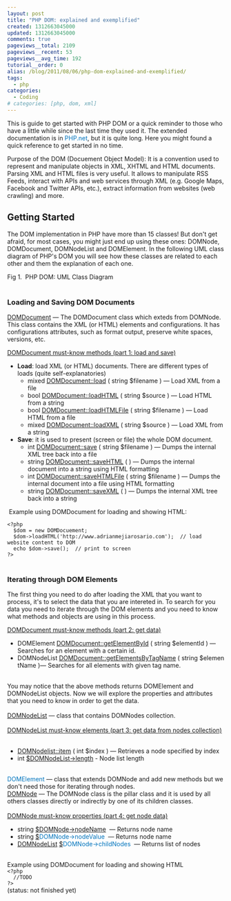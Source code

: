 ```yaml
---
layout: post
title: "PHP DOM: explained and exemplified"
created: 1312663045000
updated: 1312663045000
comments: true
pageviews__total: 2109
pageviews__recent: 53
pageviews__avg_time: 192
tutorial__order: 0
alias: /blog/2011/08/06/php-dom-explained-and-exemplified/
tags:
  - php
categories:
  - Coding
# categories: [php, dom, xml]
---
```

<p>This is guide to get started with PHP DOM or a quick reminder to those who have a little while since the last time they used it.&nbsp;The extended documentation is in&nbsp;<a href="http://www.php.net/manual/en/book.dom.php" onclick="window.open(this.href, '', 'resizable=no,status=no,location=no,toolbar=no,menubar=no,fullscreen=no,scrollbars=no,dependent=no'); return false;" style="margin-top: 0px; margin-right: 0px; margin-bottom: 0px; margin-left: 0px; padding-top: 0px; padding-right: 0px; padding-bottom: 0px; padding-left: 0px; border-top-width: 0px; border-right-width: 0px; border-bottom-width: 0px; border-left-width: 0px; border-style: initial; border-color: initial; vertical-align: baseline; color: rgb(0, 116, 189); text-decoration: none; ">PHP.net</a>, but it is quite long. Here you might found a quick reference to get started in no time.</p>
<!--More-->
<p>Purpose of the DOM (Docuement Object Model): It is a convention used to represent and manipulate objects in XML, XHTML and HTML documents. Parsing XML and HTML files is very useful. It allows to manipulate RSS Feeds, interact with APIs and web services through XML (e.g. Google Maps, Facebook and Twitter APIs, etc.), extract information from websites (web crawling) and more.&nbsp;</p>
<h2>Getting Started</h2>
<p>The DOM implementation in PHP have more than 15 classes! But don't get afraid, for most cases, you might just end up using these ones: DOMNode, DOMDocument, DOMNodeList and DOMElement. In the following UML class diagram of PHP's DOM&nbsp;you will see how these classes are related to each other and them the explanation of each one.</p>
<p>
<!-- <img alt="PHP DOM UML Class Diagram (lean)" src="http://www.adrianmejiarosario.com/sites/default/files/pictures/PHP_DOM__UML_%28lean%29_Class_Diagram.gif" style="width: 541px; height: 345px; "> -->
</p>
<div>Fig 1.&nbsp;&nbsp;PHP DOM: UML Class Diagram</div>
<div>&nbsp;</div>
<h3>Loading and Saving DOM Documents</h3>
<p><a href="http://www.php.net/manual/en/class.domdocument.php">DOMDocument</a>&nbsp;— The DOMDocument class which exteds from DOMNode. This class contains the XML (or HTML) elements and configurations. It has configurations attributes, such as format output, preserve white spaces, versions, etc.</p>
<p><u>DOMDocument must-know methods (part 1: load and save)</u></p>
<ul>
	<li><strong>Load</strong>: load XML (or HTML) documents. There are different types of loads (quite self-explanatories)
		<ul>
			<li>mixed&nbsp;<a href="http://us.php.net/manual/en/domdocument.load.php">DOMDocument::load</a>&nbsp;(&nbsp;string&nbsp;$filename&nbsp;)&nbsp;— Load XML from a file</li>
			<li>bool&nbsp;<a href="http://us.php.net/manual/en/domdocument.loadhtml.php">DOMDocument::loadHTML</a>&nbsp;(&nbsp;string&nbsp;$source&nbsp;)&nbsp;— Load HTML from a string</li>
			<li>bool&nbsp;<a href="http://us.php.net/manual/en/domdocument.loadhtmlfile.php">DOMDocument::loadHTMLFile</a>&nbsp;(&nbsp;string&nbsp;$filename&nbsp;)&nbsp;— Load HTML from a file</li>
			<li>mixed&nbsp;<a href="http://us.php.net/manual/en/domdocument.loadxml.php">DOMDocument::loadXML</a>&nbsp;(&nbsp;string&nbsp;$source&nbsp;)&nbsp;— Load XML from a string</li>
		</ul>
	</li>
	<li><strong>Save</strong>:&nbsp;it is used to present (screen or file) the whole DOM document.
		<ul>
			<li>int&nbsp;<a href="http://us.php.net/manual/en/domdocument.save.php">DOMDocument::save</a>&nbsp;(&nbsp;string&nbsp;$filename&nbsp;)&nbsp;— Dumps the internal XML tree back into a file</li>
			<li>string&nbsp;<a href="http://us.php.net/manual/en/domdocument.savehtml.php">DOMDocument::saveHTML</a>&nbsp;(&nbsp;)&nbsp;— Dumps the internal document into a string using HTML formatting</li>
			<li>int&nbsp;<a href="http://us.php.net/manual/en/domdocument.savehtmlfile.php">DOMDocument::saveHTMLFile</a>&nbsp;(&nbsp;string&nbsp;$filename&nbsp;)&nbsp;— Dumps the internal document into a file using HTML formatting</li>
			<li>string&nbsp;<a href="http://us.php.net/manual/en/domdocument.savexml.php">DOMDocument::saveXML</a>&nbsp;(&nbsp;)&nbsp;— Dumps the internal XML tree back into a string</li>
		</ul>
	</li>
</ul>
<p>&nbsp;Example using DOMDocument for loading and showing HTML:</p>
<div><code>&lt;?php</code></div>
<div><code>&nbsp; $dom = new DOMDocuement;</code></div>
<div><code>&nbsp; $dom-&gt;loadHTML('http://www.adrianmejiarosario.com'); &nbsp;// load website content to DOM&nbsp;</code></div>
<div><code>&nbsp; echo $dom-&gt;save(); &nbsp;// print to screen</code></div>
<div><code>?&gt;</code></div>
<div>&nbsp;</div>
<h3>Iterating through DOM Elements</h3>
<p>The first thing you need to do after loading the XML that you want to process, it's to select the data that you are intereted in. To search for you data you need to iterate through the DOM elements and you need to know what methods and objects are using in this process.</p>
<p><u>DOMDocument must-know methods (part 2: get data)</u></p>
<ul>
	<li>DOMElement&nbsp;<a href="http://us.php.net/manual/en/domdocument.getelementbyid.php">DOMDocument::getElementById</a>&nbsp;(&nbsp;string&nbsp;$elementId&nbsp;)&nbsp;— Searches for an element with a certain id.</li>
	<li>DOMNodeList&nbsp;<a href="http://us.php.net/manual/en/domdocument.getelementsbytagname.php">DOMDocument::getElementsByTagName</a>&nbsp;(&nbsp;string&nbsp;$elementName&nbsp;)— Searches for all elements with given tag name.</li>
</ul>
<div>&nbsp;</div>
<div>You may notice that the above methods returns DOMElement and DOMNodeList objects. Now we will explore the properties and attributes that you need to know in order to get the data.</div>
<div>&nbsp;</div>
<div><a href="http://www.php.net/manual/en/class.domnodelist.php">DOMNodeList</a>&nbsp;— class that contains DOMNodes collection.</div>
<div>&nbsp;</div>
<div><u style="margin-top: 0px; margin-right: 0px; margin-bottom: 0px; margin-left: 0px; padding-top: 0px; padding-right: 0px; padding-bottom: 0px; padding-left: 0px; border-top-width: 0px; border-right-width: 0px; border-bottom-width: 0px; border-left-width: 0px; border-style: initial; border-color: initial; vertical-align: baseline; text-decoration: underline; "><u style="margin-top: 0px; margin-right: 0px; margin-bottom: 0px; margin-left: 0px; padding-top: 0px; padding-right: 0px; padding-bottom: 0px; padding-left: 0px; border-top-width: 0px; border-right-width: 0px; border-bottom-width: 0px; border-left-width: 0px; border-style: initial; border-color: initial; vertical-align: baseline; text-decoration: underline; border-style: initial; border-color: initial; ">DOMNodeList must-know elements (part 3: get data from nodes collection)</u></u></div>
<div>&nbsp;</div>
<ul>
	<li><a href="http://us.php.net/manual/en/domnodelist.item.php">DOMNodelist::item</a>&nbsp;(&nbsp;int&nbsp;$index&nbsp;)&nbsp;— Retrieves a node specified by index</li>
	<li>int&nbsp;<a href="http://us.php.net/manual/en/class.domnodelist.php#domnodelist.props.length">$DOMNodeList-&gt;length</a>&nbsp;- Node list length</li>
</ul>
<div>&nbsp;</div>
<div><a href="http://www.php.net/manual/en/class.domelement.php" style="margin-top: 0px; margin-right: 0px; margin-bottom: 0px; margin-left: 0px; padding-top: 0px; padding-right: 0px; padding-bottom: 0px; padding-left: 0px; border-top-width: 0px; border-right-width: 0px; border-bottom-width: 0px; border-left-width: 0px; border-style: initial; border-color: initial; vertical-align: baseline; color: rgb(0, 116, 189); text-decoration: none; ">DOMElement</a>&nbsp;— class that extends DOMNode and add new methods but we don't need those for iterating through nodes.</div>
<div><a href="http://www.php.net/manual/en/class.domnode.php">DOMNode</a>&nbsp;— The DOMNode class is the pillar class and it is used by all others classes directly or indirectly by one of its children classes.</div>
<div>&nbsp;</div>
<div><u style="margin-top: 0px; margin-right: 0px; margin-bottom: 0px; margin-left: 0px; padding-top: 0px; padding-right: 0px; padding-bottom: 0px; padding-left: 0px; border-top-width: 0px; border-right-width: 0px; border-bottom-width: 0px; border-left-width: 0px; border-style: initial; border-color: initial; vertical-align: baseline; text-decoration: underline; border-style: initial; border-color: initial; "><u style="margin-top: 0px; margin-right: 0px; margin-bottom: 0px; margin-left: 0px; padding-top: 0px; padding-right: 0px; padding-bottom: 0px; padding-left: 0px; border-top-width: 0px; border-right-width: 0px; border-bottom-width: 0px; border-left-width: 0px; border-style: initial; border-color: initial; vertical-align: baseline; text-decoration: underline; border-style: initial; border-color: initial; border-style: initial; border-color: initial; ">DOMNode must-know properties (part 4: get node data)</u></u></div>
<ul>
	<li>string&nbsp;<a href="http://us.php.net/manual/en/class.domnode.php#domnode.props.nodename">$DOMNode-&gt;nodeName</a>&nbsp;&nbsp;— Returns node name</li>
	<li>string&nbsp;<a href="http://us.php.net/manual/en/class.domnode.php#domnode.props.nodevalue">$</a><a href="http://us.php.net/manual/en/class.domnode.php#domnode.props.nodename" style="margin-top: 0px; margin-right: 0px; margin-bottom: 0px; margin-left: 0px; padding-top: 0px; padding-right: 0px; padding-bottom: 0px; padding-left: 0px; border-top-width: 0px; border-right-width: 0px; border-bottom-width: 0px; border-left-width: 0px; border-style: initial; border-color: initial; vertical-align: baseline; color: rgb(0, 116, 189); text-decoration: none; ">DOMNode-&gt;nodeValue</a>&nbsp;&nbsp;— Returns node name</li>
	<li><a href="http://us.php.net/manual/en/class.domnodelist.php">DOMNodeList</a>&nbsp;<a href="http://us.php.net/manual/en/class.domnode.php#domnode.props.childnodes">$</a><a href="http://us.php.net/manual/en/class.domnode.php#domnode.props.nodename" style="margin-top: 0px; margin-right: 0px; margin-bottom: 0px; margin-left: 0px; padding-top: 0px; padding-right: 0px; padding-bottom: 0px; padding-left: 0px; border-top-width: 0px; border-right-width: 0px; border-bottom-width: 0px; border-left-width: 0px; border-style: initial; border-color: initial; vertical-align: baseline; color: rgb(0, 116, 189); text-decoration: none; ">DOMNode-&gt;childNodes</a>&nbsp;&nbsp;— Returns list of nodes</li>
</ul>
<div>&nbsp;</div>
<div>Example using DOMDocument for loading and showing HTML</div>
<div><code>&lt;?php</code></div>
<div><code>&nbsp; //TODO</code></div>
<div><code>?&gt;</code></div>
<div>(status: not finished yet)</div>
<div>&nbsp;</div>
